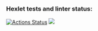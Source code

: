 ### Hexlet tests and linter status:
[![Actions Status](https://github.com/RashidMur/java-project-61/workflows/hexlet-check/badge.svg)](https://github.com/RashidMur/java-project-61/actions)
<a href="https://codeclimate.com/github/RashidMur/java-project-61/maintainability"><img src="https://api.codeclimate.com/v1/badges/3d03669259dc669119ee/maintainability" /></a>
